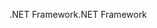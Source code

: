<span data-ttu-id="81e04-101">.NET Framework</span><span class="sxs-lookup"><span data-stu-id="81e04-101">.NET Framework</span></span>
